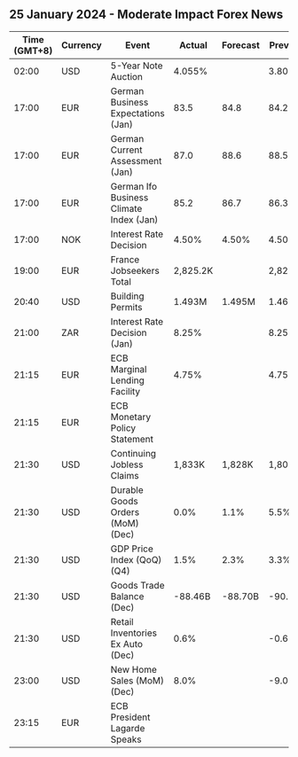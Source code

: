## 25 January 2024 - Moderate Impact Forex News

| Time (GMT+8) | Currency | Event | Actual | Forecast | Previous |
|------|----------|-------|--------|----------|----------|
| 02:00 | USD | 5-Year Note Auction | 4.055% |  | 3.801% |
| 17:00 | EUR | German Business Expectations (Jan) | 83.5 | 84.8 | 84.2 |
| 17:00 | EUR | German Current Assessment (Jan) | 87.0 | 88.6 | 88.5 |
| 17:00 | EUR | German Ifo Business Climate Index (Jan) | 85.2 | 86.7 | 86.3 |
| 17:00 | NOK | Interest Rate Decision | 4.50% | 4.50% | 4.50% |
| 19:00 | EUR | France Jobseekers Total | 2,825.2K |  | 2,826.6K |
| 20:40 | USD | Building Permits | 1.493M | 1.495M | 1.467M |
| 21:00 | ZAR | Interest Rate Decision (Jan) | 8.25% |  | 8.25% |
| 21:15 | EUR | ECB Marginal Lending Facility | 4.75% |  | 4.75% |
| 21:15 | EUR | ECB Monetary Policy Statement |  |  |  |
| 21:30 | USD | Continuing Jobless Claims | 1,833K | 1,828K | 1,806K |
| 21:30 | USD | Durable Goods Orders (MoM) (Dec) | 0.0% | 1.1% | 5.5% |
| 21:30 | USD | GDP Price Index (QoQ) (Q4) | 1.5% | 2.3% | 3.3% |
| 21:30 | USD | Goods Trade Balance (Dec) | -88.46B | -88.70B | -90.27B |
| 21:30 | USD | Retail Inventories Ex Auto (Dec) | 0.6% |  | -0.6% |
| 23:00 | USD | New Home Sales (MoM) (Dec) | 8.0% |  | -9.0% |
| 23:15 | EUR | ECB President Lagarde Speaks |  |  |  |
